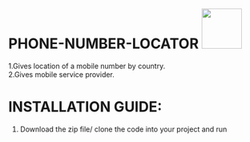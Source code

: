 # PHONE-NUMBER-LOCATOR <img src='https://img.icons8.com/officel/512/place-marker.png' width='80px' height='80px'>
1.Gives location of a mobile number by country.</br>
2.Gives mobile service provider.

# INSTALLATION GUIDE:
 1. Download the zip file/ clone the code into your project and run
